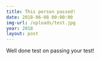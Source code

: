 ```yaml
---
title: This person passed!
date: 2018-06-08 00:00:00
img-url: /uploads/test.jpg
year: 2018
layout: post
---
```


Well done test on passing your test!